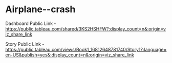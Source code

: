 # Airplane--crash


Dashboard Public Link - https://public.tableau.com/shared/3KS2HSHFW?:display_count=n&:origin=viz_share_link

Story Public Link - https://public.tableau.com/views/Book1_16812648781740/Story1?:language=en-US&publish=yes&:display_count=n&:origin=viz_share_link
